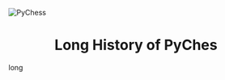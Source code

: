![PyChess](https://github.com/gbtami/pychess-variants/blob/master/static/favicon/apple-icon-152x152.png?raw=true)

# <div align="center">Long History of PyChes</div>

long
